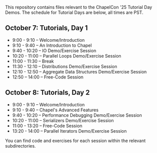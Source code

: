 This repository contains files relevant to the ChapelCon '25 Tutorial Day Demos.
The schedule for Tutorial Days are below, all times are PST.

## October 7: Tutorials, Day 1

* 9:00 - 9:10 – Welcome/Introduction
* 9:10 - 9:40 – An Introduction to Chapel
* 9:40 - 10:20 – IO Demo/Exercise Session
* 10:20 - 11:00 – Parallel Loops Demo/Exercise Session
* 11:00 - 11:30 – Break
* 11:30 - 12:10 – Distributions Demo/Exercise Session
* 12:10 - 12:50 – Aggregate Data Structures Demo/Exercise Session
* 12:50 – 14:00 – Free-Code Session

## October 8: Tutorials, Day 2

* 9:00 - 9:10 – Welcome/Introduction
* 9:10 - 9:40 – Chapel's Advanced Features
* 9:40 - 10:20 – Performance Debugging Demo/Exercise Session
* 10:20 - 11:00 – Serializers Demo/Exercise Session
* 11:00 - 13:20 – Free-Code Session
* 13:20 - 14:00 – Parallel Iterators Demo/Exercise Session

You can find code and exercises for each session within the relevant subdirectories.